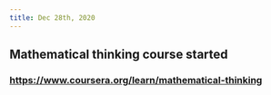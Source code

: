 ```yaml
---
title: Dec 28th, 2020
---
```


## Mathematical thinking course started
### https://www.coursera.org/learn/mathematical-thinking
##

